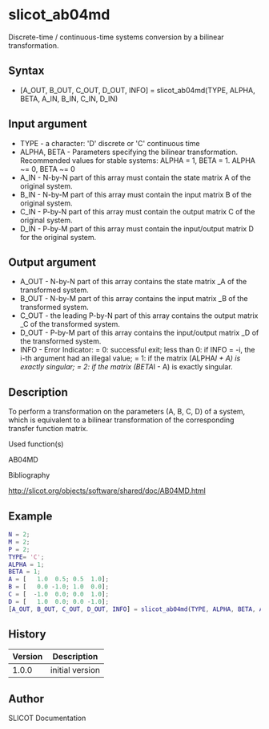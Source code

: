 

# slicot_ab04md

Discrete-time / continuous-time systems conversion by a bilinear transformation.

## Syntax

- [A_OUT, B_OUT, C_OUT, D_OUT, INFO] = slicot_ab04md(TYPE, ALPHA, BETA, A_IN, B_IN, C_IN, D_IN)

## Input argument

 - TYPE - a character: 'D' discrete or 'C' continuous time
 - ALPHA, BETA - Parameters specifying the bilinear transformation. Recommended values for stable systems: ALPHA = 1, BETA = 1.  ALPHA ~= 0, BETA ~= 0
 - A_IN - N-by-N part of this array must contain the state matrix A of the original system.
 - B_IN - N-by-M part of this array must contain the input matrix B of the original system.
 - C_IN - P-by-N part of this array must contain the output matrix C of the original system.
 - D_IN - P-by-M part of this array must contain the input/output matrix D for the original system.

## Output argument

 - A_OUT - N-by-N part of this array contains the state matrix _A of the transformed system.
 - B_OUT - N-by-M part of this array contains the input matrix _B of the transformed system.
 - C_OUT - the leading P-by-N part of this array contains the output matrix _C of the transformed system.
 - D_OUT - P-by-M part of this array contains the input/output matrix _D of the transformed system.
 - INFO - Error Indicator: = 0:  successful exit;
  less than 0:  if INFO = -i, the i-th argument had an illegal value;
          = 1:  if the matrix (ALPHA*I + A) is exactly singular;
          = 2:  if the matrix  (BETA*I - A) is exactly singular.

## Description


  <p> To perform a transformation on the parameters (A, B, C, D) of a system, which is equivalent to a bilinear transformation of the corresponding transfer function matrix.</p>


Used function(s)

AB04MD

Bibliography

http://slicot.org/objects/software/shared/doc/AB04MD.html

## Example

```matlab
N = 2;
M = 2;
P = 2;
TYPE= 'C';
ALPHA = 1;
BETA = 1;
A = [   1.0  0.5; 0.5  1.0];
B = [   0.0 -1.0; 1.0  0.0];
C = [  -1.0  0.0; 0.0  1.0];
D = [   1.0  0.0; 0.0 -1.0];
[A_OUT, B_OUT, C_OUT, D_OUT, INFO] = slicot_ab04md(TYPE, ALPHA, BETA, A, B, C, D)
```

## History

|Version|Description|
|------|------|
|1.0.0|initial version|


## Author

SLICOT Documentation



